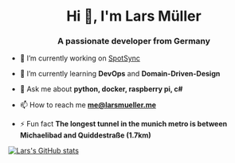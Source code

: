 <h1 align="center">Hi 👋, I'm Lars Müller</h1>
<h3 align="center">A passionate developer from Germany</h3>

- 🔭 I’m currently working on [SpotSync](https://github.com/larsjmueller/SpotSync)

- 🌱 I’m currently learning **DevOps** and **Domain-Driven-Design**

- 💬 Ask me about **python, docker, raspberry pi, c#**

- 📫 How to reach me **me@larsmueller.me**

- ⚡ Fun fact **The longest tunnel in the munich metro is between Michaelibad and Quiddestraße (1.7km)**

[![Lars's GitHub stats](https://github-readme-stats.vercel.app/api?username=lrsmueller&theme=catppuccin_latte)](https://github.com/anuraghazra/github-readme-stats?theme=catppuccin_latte)
